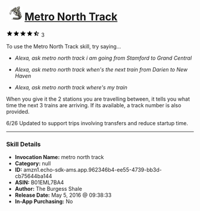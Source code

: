 # &nbsp;<img src="skill_icon" alt="Metro North Track icon" width="36"> [Metro North Track](http://alexa.amazon.com/#skills/amzn1.echo-sdk-ams.app.962346b4-ee55-4739-bb3d-cb75644ba144)
![4.3 stars](../../images/ic_star_black_18dp_1x.png)![4.3 stars](../../images/ic_star_black_18dp_1x.png)![4.3 stars](../../images/ic_star_black_18dp_1x.png)![4.3 stars](../../images/ic_star_black_18dp_1x.png)![4.3 stars](../../images/ic_star_half_black_18dp_1x.png) 3

To use the Metro North Track skill, try saying...

* *Alexa, ask metro north track i am going from Stamford to Grand Central*

* *Alexa, ask metro north track when's the next train from Darien to New Haven*

* *Alexa, ask metro north track where's my train*

When you give it the 2 stations you are travelling between, it tells you what time the next 3 trains are arriving. If its available, a track number is also provided.

6/26 Updated to support trips involving transfers and reduce startup time.

***

### Skill Details

* **Invocation Name:** metro north track
* **Category:** null
* **ID:** amzn1.echo-sdk-ams.app.962346b4-ee55-4739-bb3d-cb75644ba144
* **ASIN:** B01EML7BA4
* **Author:** The Burgess Shale
* **Release Date:** May 5, 2016 @ 09:38:33
* **In-App Purchasing:** No
